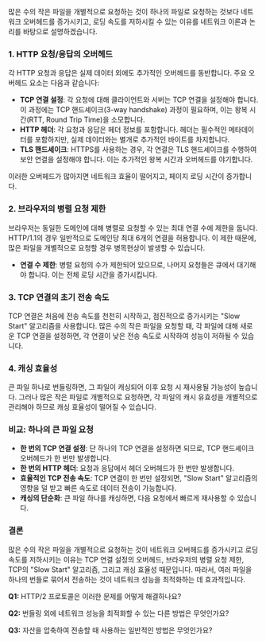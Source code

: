 많은 수의 작은 파일을 개별적으로 요청하는 것이 하나의 파일로 요청하는 것보다 네트워크 오버헤드를 증가시키고, 로딩 속도를 저하시킬 수 있는 이유를 네트워크 이론과 논리를 바탕으로 설명하겠습니다.

### 1. HTTP 요청/응답의 오버헤드
각 HTTP 요청과 응답은 실제 데이터 외에도 추가적인 오버헤드를 동반합니다. 주요 오버헤드 요소는 다음과 같습니다:

- **TCP 연결 설정**: 각 요청에 대해 클라이언트와 서버는 TCP 연결을 설정해야 합니다. 이 과정에는 TCP 핸드셰이크(3-way handshake) 과정이 필요하며, 이는 왕복 시간(RTT, Round Trip Time)을 소모합니다.
- **HTTP 헤더**: 각 요청과 응답은 헤더 정보를 포함합니다. 헤더는 필수적인 메타데이터를 포함하지만, 실제 데이터와는 별개로 추가적인 바이트를 차지합니다.
- **TLS 핸드셰이크**: HTTPS를 사용하는 경우, 각 연결은 TLS 핸드셰이크를 수행하여 보안 연결을 설정해야 합니다. 이는 추가적인 왕복 시간과 오버헤드를 야기합니다.

이러한 오버헤드가 많아지면 네트워크 효율이 떨어지고, 페이지 로딩 시간이 증가합니다.

### 2. 브라우저의 병렬 요청 제한
브라우저는 동일한 도메인에 대해 병렬로 요청할 수 있는 최대 연결 수에 제한을 둡니다. HTTP/1.1의 경우 일반적으로 도메인당 최대 6개의 연결을 허용합니다. 이 제한 때문에, 많은 파일을 개별적으로 요청할 경우 병목현상이 발생할 수 있습니다.

- **연결 수 제한**: 병렬 요청의 수가 제한되어 있으므로, 나머지 요청들은 큐에서 대기해야 합니다. 이는 전체 로딩 시간을 증가시킵니다.

### 3. TCP 연결의 초기 전송 속도
TCP 연결은 처음에 전송 속도를 천천히 시작하고, 점진적으로 증가시키는 "Slow Start" 알고리즘을 사용합니다. 많은 수의 작은 파일을 요청할 때, 각 파일에 대해 새로운 TCP 연결을 설정하면, 각 연결이 낮은 전송 속도로 시작하여 성능이 저하될 수 있습니다.

### 4. 캐싱 효율성
큰 파일 하나로 번들링하면, 그 파일이 캐싱되어 이후 요청 시 재사용될 가능성이 높습니다. 그러나 많은 작은 파일로 개별적으로 요청하면, 각 파일의 캐시 유효성을 개별적으로 관리해야 하므로 캐싱 효율성이 떨어질 수 있습니다.

### 비교: 하나의 큰 파일 요청
- **한 번의 TCP 연결 설정**: 단 하나의 TCP 연결을 설정하면 되므로, TCP 핸드셰이크 오버헤드가 한 번만 발생합니다.
- **한 번의 HTTP 헤더**: 요청과 응답에서 헤더 오버헤드가 한 번만 발생합니다.
- **효율적인 TCP 전송 속도**: TCP 연결이 한 번만 설정되면, "Slow Start" 알고리즘의 영향을 덜 받고 빠른 속도로 데이터 전송이 가능합니다.
- **캐싱의 단순화**: 큰 파일 하나를 캐싱하면, 다음 요청에서 빠르게 재사용할 수 있습니다.

### 결론
많은 수의 작은 파일을 개별적으로 요청하는 것이 네트워크 오버헤드를 증가시키고 로딩 속도를 저하시키는 이유는 TCP 연결 설정의 오버헤드, 브라우저의 병렬 요청 제한, TCP의 "Slow Start" 알고리즘, 그리고 캐싱 효율성 때문입니다. 따라서, 여러 파일을 하나의 번들로 묶어서 전송하는 것이 네트워크 성능을 최적화하는 데 효과적입니다.

**Q1:** HTTP/2 프로토콜은 이러한 문제를 어떻게 해결하나요?

**Q2:** 번들링 외에 네트워크 성능을 최적화할 수 있는 다른 방법은 무엇인가요?

**Q3:** 자산을 압축하여 전송할 때 사용하는 일반적인 방법은 무엇인가요?